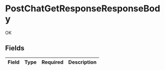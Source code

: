 # PostChatGetResponseResponseBody

OK


## Fields

| Field       | Type        | Required    | Description |
| ----------- | ----------- | ----------- | ----------- |